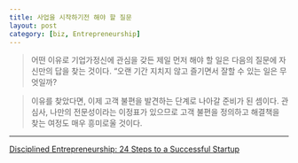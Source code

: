 ```yaml
---
title: 사업을 시작하기전 해야 할 질문
layout: post
category: [biz, Entrepreneurship]
--- 
```



>어떤 이유로 기업가정신에 관심을 갖든 제일 먼저 해야 할 일은 다음의 질문에 자신만의 답을 찾는 것이다.
>“오랜 기간 지치지 않고 즐기면서 잘할 수 있는 일은 무엇일까?

>이유를 찾았다면, 이제 고객 불편을 발견하는 단계로 나아갈 준비가 된 셈이다.
>관심사, 나만의 전문성이라는 이정표가 있으므로 고객 불편을 정의하고 해결책을 찾는 여정도 매우 흥미로울 것이다.



---

<a target="_blank" href="https://www.amazon.com/gp/product/1118692284/ref=as_li_tl?ie=UTF8&camp=1789&creative=9325&creativeASIN=1118692284&linkCode=as2&tag=bebetem-20&linkId=3dc01d138ace7ecba664bcbea5db1af4">Disciplined Entrepreneurship: 24 Steps to a Successful Startup</a><img src="//ir-na.amazon-adsystem.com/e/ir?t=bebetem-20&l=am2&o=1&a=1118692284" width="1" height="1" border="0" alt="" style="border:none !important; margin:0px !important;" />
